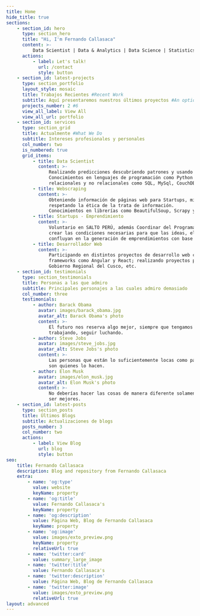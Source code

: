```yaml
---
title: Home
hide_title: true
sections:
    - section_id: hero
      type: section_hero
      title: "Hi, I'm Fernando Callasaca"
      content: >-
          Data Scientist | Data & Analytics | Data Science | Statistics | Startups | Emprendimiento
      actions:
          - label: Let's talk!
            url: /contact
            style: button
    - section_id: latest-projects
      type: section_portfolio
      layout_style: mosaic
      title: Trabajos Recientes #Recent Work
      subtitle: Aquí presentaremos nuestros últimos proyectos #An optional subtitle of the section
      projects_number: 2 #6
      view_all_label: View All
      view_all_url: portfolio
    - section_id: services
      type: section_grid
      title: Actualmente #What We Do
      subtitle: Intereses profesionales y personales
      col_number: two
      is_numbered: true
      grid_items:
          - title: Data Scientist
            content: >-
                Realizando predicciones descubriendo patrones y usando algoritmos de Machine Learning.
                Conocimientos en lenguajes de programación como Python y R con bases de datos
                relacionales y no relacionales como SQL, MySql, CouchDB, etc.
          - title: Webscraping
            content: >-
                Obteniendo información de páginas web para Startups, micro empresas y proyectos personales,
                respetando la ética de la trata de información.
                Conocimientos en librerías como BeautifulSoup, Scrapy y Selenium.
          - title: Startups - Emprendimiento
            content: >-
                Voluntario en SALTO PERÚ, además Coordinar del Programa de AtisunLab cuya misión es
                crear las condiciones necesarias para que las ideas, el conocimiento, la tecnología y la educación
                confluyan en la generación de emprendimientos con base tecnológica.
          - title: Desarrollador Web
            content: >-
                Participando en distintos proyectos de desarrollo web como Frontend Developer utilizando
                frameworks como Angular y React; realizando proyectos para Adinelsa, Ministerio de Energía y Minas,
                Gobierno Regional del Cusco, etc.
    - section_id: testimonials
      type: section_testimonials
      title: Personas a las que admiro
      subtitle: Principales personajes a las cuales admiro demasiado
      col_number: three
      testimonials:
          - author: Barack Obama
            avatar: images/barack_obama.jpg
            avatar_alt: Barack Obama's photo
            content: >-
                El futuro nos reserva algo mejor, siempre que tengamos el valor de seguir intentándolo,
                trabajando, seguir luchando.
          - author: Steve Jobs
            avatar: images/steve_jobs.jpg
            avatar_alt: Steve Jobs's photo
            content: >-
                Las personas que están lo suficientemente locas como para pensar que pueden cambiar el mundo,
                son quienes lo hacen.
          - author: Elon Musk
            avatar: images/elon_musk.jpg
            avatar_alt: Elon Musk's photo
            content: >-
                No deberías hacer las cosas de manera diferente solamente para que sean distintas. Necesitan
                ser mejores.
    - section_id: latest-posts
      type: section_posts
      title: Últimos Blogs
      subtitle: Actualizaciones de blogs
      posts_number: 3
      col_number: two
      actions:
          - label: View Blog
            url: blog
            style: button
seo:
    title: Fernando Callasaca
    description: Blog and repository from Fernando Callasaca
    extra:
        - name: 'og:type'
          value: website
          keyName: property
        - name: 'og:title'
          value: Fernando Callasaca's
          keyName: property
        - name: 'og:description'
          value: Página Web, Blog de Fernando Callasaca
          keyName: property
        - name: 'og:image'
          value: images/exto_preview.png
          keyName: property
          relativeUrl: true
        - name: 'twitter:card'
          value: summary_large_image
        - name: 'twitter:title'
          value: Fernando Callasaca's
        - name: 'twitter:description'
          value: Página Web, Blog de Fernando Callasaca
        - name: 'twitter:image'
          value: images/exto_preview.png
          relativeUrl: true
layout: advanced
---
```


